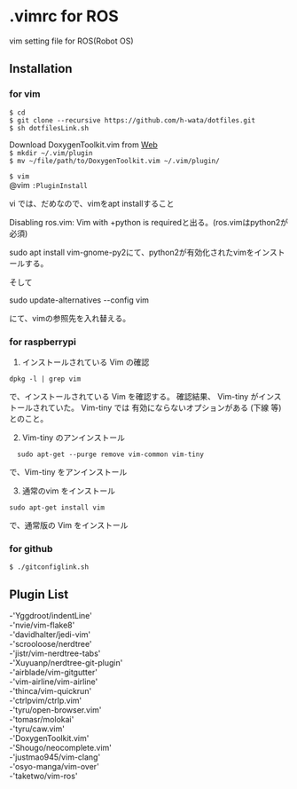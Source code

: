 # .vimrc for ROS
vim setting file for ROS(Robot OS)  

## Installation
### for vim
`$ cd`  
`$ git clone --recursive https://github.com/h-wata/dotfiles.git`  
`$ sh dotfilesLink.sh`  

Download DoxygenToolkit.vim from [Web](http://www.vim.org/scripts/script.php?script_id=987)   
`$ mkdir ~/.vim/plugin`  
`$ mv ~/file/path/to/DoxygenToolkit.vim ~/.vim/plugin/`  

`$ vim`  
@vim `:PluginInstall`  

vi では、だめなので、vimをapt installすること

Disabling ros.vim: Vim with +python is requiredと出る。(ros.vimはpython2が必須)

sudo apt install vim-gnome-py2にて、python2が有効化されたvimをインストールする。

そして

sudo update-alternatives --config vim

にて、vimの参照先を入れ替える。

### for raspberrypi

1. インストールされている Vim の確認
```
dpkg -l | grep vim
```
で、インストールされている Vim を確認する。
確認結果、 Vim-tiny がインストールされていた。
Vim-tiny では 有効にならないオプションがある (下線 等) とのこと。
 
2.  Vim-tiny のアンインストール
```
  sudo apt-get --purge remove vim-common vim-tiny
```
で、Vim-tiny をアンインストール

3. 通常のvim をインストール
```
sudo apt-get install vim
```
で、通常版の Vim をインストール


### for github
`$ ./gitconfiglink.sh`

## Plugin List
-'Yggdroot/indentLine'  
-'nvie/vim-flake8'  
-'davidhalter/jedi-vim'  
-'scrooloose/nerdtree'  
-'jistr/vim-nerdtree-tabs'  
-'Xuyuanp/nerdtree-git-plugin'  
-'airblade/vim-gitgutter'  
-'vim-airline/vim-airline'  
-'thinca/vim-quickrun'  
-'ctrlpvim/ctrlp.vim'  
-'tyru/open-browser.vim'  
-'tomasr/molokai'  
-'tyru/caw.vim'  
-'DoxygenToolkit.vim'  
-'Shougo/neocomplete.vim'  
-'justmao945/vim-clang'  
-'osyo-manga/vim-over'  
-'taketwo/vim-ros'  

